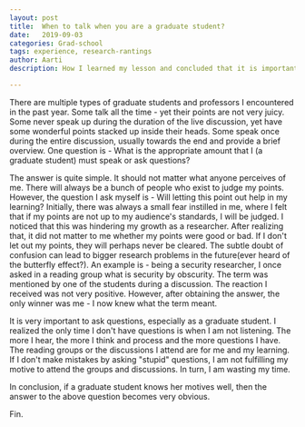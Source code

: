 ```yaml
---
layout: post
title:  When to talk when you are a graduate student?
date:   2019-09-03
categories: Grad-school
tags: experience, research-rantings
author: Aarti
description: How I learned my lesson and concluded that it is important to talk.

---
```




There are multiple types of graduate students and professors I encountered in the past year. Some talk all the time - yet their points are not very juicy.  Some never speak up during the duration of the live discussion, yet have some wonderful points stacked up inside their heads.  Some speak once during the entire discussion, usually towards the end and provide a brief overview. One question is - What is the appropriate amount that I (a graduate student) must speak or ask questions?

The answer is quite simple. It should not matter what anyone perceives of me. There will always be a bunch of people who exist to judge my points. However, the question I ask myself is - Will letting this point out help in my learning? Initially, there was always a small fear instilled in me, where I felt that if my points are not up to my audience's standards, I will be judged. I noticed that this was hindering my growth as a researcher.  After realizing that, it did not matter to me whether my points were good or bad. If I don't let out my points, they will perhaps never be cleared. The subtle doubt of confusion can lead to bigger research problems in the future(ever heard of the butterfly effect?).  An example is - being a security researcher, I once asked in a reading group what is security by obscurity. The term was mentioned by one of the students during a discussion.  The reaction I received was not very positive. However, after obtaining the answer, the only winner was me - I now knew what the term meant.

It is very important to ask questions, especially as a graduate student. I realized the only time I don't have questions is when I am not listening. The more I hear, the more I think and process and the more questions I have.  The reading groups or the discussions I attend are for me and my learning. If I don't make mistakes by asking "stupid" questions, I am not fulfilling my motive to attend the groups and discussions. In turn, I am wasting my time.

In conclusion, if a graduate student knows her motives well, then the answer to the above question becomes very obvious. 


Fin.
